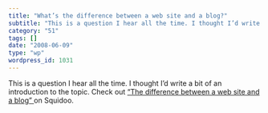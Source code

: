 ```yaml
---
title: "What’s the difference between a web site and a blog?"
subtitle: "This is a question I hear all the time. I thought I’d write a bit of an introduction to the topic. C..."
category: "51"
tags: []
date: "2008-06-09"
type: "wp"
wordpress_id: 1031
---
```

This is a question I hear all the time. I thought I’d write a bit of an introduction to the topic. Check out [“The difference between a web site and a blog” ](http://www.squidoo.com/differenceblogandwebsite/)on Squidoo.